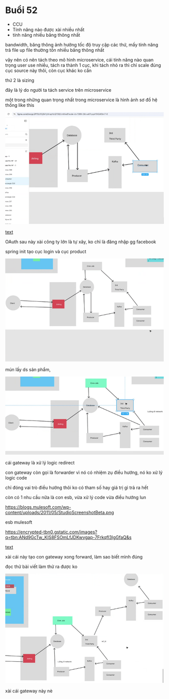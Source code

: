 # Buổi 52

- CCU
- Tính năng nào được xài nhiều nhất
- tính năng nhiều băng thông nhất

bandwidth, băng thông ảnh hưởng tốc độ truy cập các thứ, mấy tính năng trả file up file thường tốn nhiều băng thông nhất

vậy nên có nên tách theo mô hình microservice, cái tính năng nào quan trọng user use nhiều, tách ra thành 1 cục, khi tách nhỏ ra thì chỉ scale đúng cục source này thôi, còn cục khác ko cần

thứ 2 là sizing

đây là lý do người ta tách service trên microservice

một trong những quan trọng nhất trong microservice là hình ảnh sơ đồ hệ thống like this

![alt text](image.png)

[text](https://www.geeksforgeeks.org/spring-cloud-gateway/?fbclid=IwZXh0bgNhZW0CMTEAAR5s-mVTcTZU_43WNwV84u5N_MGWg5uW6fHJUaNSJ6AU5nwUZwPxLbOgS-2Gaw_aem_fSPKffMAXDf8SuyKu5l-yw)


OAuth sau này xài công ty lớn là tự xây, ko chỉ là đăng nhập gg facebook

spring init
tạo cục login và cục product

![alt text](image-1.png)

mún lấy ds sản phẩm, 

![alt text](image-2.png)

cái gateway là xử lý logic redirect 

con gateway còn gọi là forwarder vì nó có nhiệm zụ điều hướng, nó ko xử lý logic code

chỉ đóng vai trò điều hướng thôi ko có tham số hay giá trị gì trả ra hết

còn có 1 nhu cầu nữa là con esb, vừa xử lý code vừa điều hướng lun

https://blogs.mulesoft.com/wp-content/uploads/2011/05/StudioScreenshotBeta.png


esb mulesoft

https://encrypted-tbn0.gstatic.com/images?q=tbn:ANd9GcTw_KIS8FSOmLfJDKwvgap-7Frkqfl3lgGfaQ&s


[text](https://www.geeksforgeeks.org/spring-cloud-gateway/?fbclid=IwZXh0bgNhZW0CMTEAAR5s-mVTcTZU_43WNwV84u5N_MGWg5uW6fHJUaNSJ6AU5nwUZwPxLbOgS-2Gaw_aem_fSPKffMAXDf8SuyKu5l-yw)

xài cái này tạo con gateway xong forward, làm sao biết mình đúng

đọc thử bài viết làm thử ra được ko

![alt text](image-3.png)

xài cái gateway này nè
